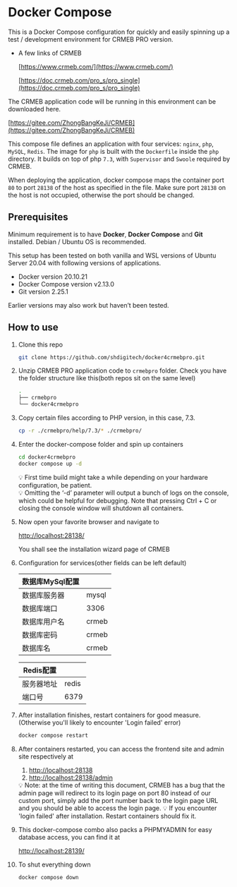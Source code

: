 # Docker Compose

This is a Docker Compose configuration for quickly and easily spinning up a test / development environment for CRMEB PRO version. 

- A few links of CRMEB
    
    [https://www.crmeb.com/](https://www.crmeb.com/)
    
    [https://doc.crmeb.com/pro_s/pro_single](https://doc.crmeb.com/pro_s/pro_single)
    

The CRMEB application code will be running in this environment can be downloaded here.

[https://gitee.com/ZhongBangKeJi/CRMEB](https://gitee.com/ZhongBangKeJi/CRMEB)

This compose file defines an application with four services: `nginx`, `php`, `MySQL`, `Redis`. The image for `php` is built with the `Dockerfile` inside the `php` directory. It builds on top of php `7.3`,  with `Supervisor` and `Swoole` required by CRMEB.

When deploying the application, docker compose maps the container port `80` to port `28138` of the host as specified in the file. Make sure port `28138` on the host is not occupied, otherwise the port should be changed.

## Prerequisites

Minimum requirement is to have **Docker**, **Docker Compose** and **Git** installed. Debian / Ubuntu OS is recommended.

This setup has been tested on both vanilla and WSL versions of Ubuntu Server 20.04 with following versions of applications.

- Docker version 20.10.21
- Docker Compose version v2.13.0
- Git version 2.25.1

Earlier versions may also work but haven’t been tested.

## How to use

1. Clone this repo

    
    ```bash
    git clone https://github.com/shdigitech/docker4crmebpro.git
    ```
    
2. Unzip CRMEB PRO application code to `crmebpro` folder. Check you have the folder structure like this(both repos sit on the same level)
    
    ```bash
    .
    ├── crmebpro
    └── docker4crmebpro
    ```
    
3. Copy certain files according to PHP version, in this case, 7.3.

    
    ```bash
    cp -r ./crmebpro/help/7.3/* ./crmebpro/
    ```
    
4. Enter the docker-compose folder and spin up containers

    
    ```bash
    cd docker4crmebpro
    docker compose up -d
    ```
    
    <aside>
    💡 First time build might take a while depending on your hardware configuration, be patient.    
    </aside>
    
    <aside>
    💡 Omitting the ‘-d’ parameter will output a bunch of logs on the console, which could be helpful for debugging. Note that pressing Ctrl + C or closing the console window will shutdown all containers.    
    </aside>
    
5. Now open your favorite browser and navigate to
    
    [http://localhost:28138/](http://localhost:28138/)
    
    You shall see the installation wizard page of CRMEB
    
6. Configuration for services(other fields can be left default)
    
    
    | 数据库MySql配置 |  |
    | --- | --- |
    | 数据库服务器 | mysql |
    | 数据库端口 | 3306 |
    | 数据库用户名 | crmeb |
    | 数据库密码 | crmeb |
    | 数据库名 | crmeb |
    
    | Redis配置 |  |
    | --- | --- |
    | 服务器地址 | redis |
    | 端口号 | 6379 |
    
7. After installation finishes, restart containers for good measure. (Otherwise you'll likely to encounter 'Login failed' error)
    ```bash
    docker compose restart
    ```

8. After containers restarted, you can access the frontend site and admin site respectively at
    1. [http://localhost:28138](http://localhost:28138)
    2. [http://localhost:28138/admin](http://localhost:28138/admin)
    
    <aside>
    💡 Note: at the time of writing this document, CRMEB has a bug that the admin page will redirect to its login page on port 80 instead of our custom port, simply add the port number back to the login page URL and you should be able to access the login page.
    💡 If you encounter 'login failed' after installation. Restart containers should fix it.
    </aside>
    
9. This docker-compose combo also packs a PHPMYADMIN for easy database access, you can find it at
    
    [http://localhost:28139/](http://localhost:28139/)
    
10. To shut everything down
    
    ```bash
    docker compose down
    ``` 
